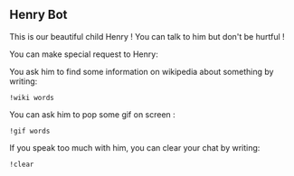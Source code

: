 Henry Bot
----------

This is our beautiful child Henry ! You can talk to him but don't be hurtful !

You can make special request to Henry:

You ask him to find some information on wikipedia about something by writing: 

`!wiki words`

You can ask him to pop some gif on screen :

`!gif words`


If you speak too much with him, you can clear your chat by writing:

`!clear`
 
 
   